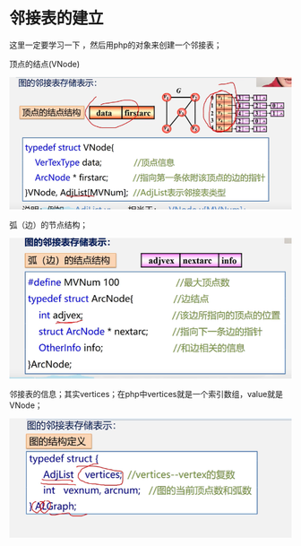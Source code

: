 

# 邻接表的建立





这里一定要学习一下 ，然后用php的对象来创建一个邻接表；



顶点的结点(VNode)

![image-20221204184701372](邻接表的建立.assets/image-20221204184701372.png)







弧（边）的节点结构；

![image-20221204184831223](邻接表的建立.assets/image-20221204184831223.png)





邻接表的信息；其实vertices；在php中vertices就是一个索引数组，value就是VNode；



![image-20221204184955000](邻接表的建立.assets/image-20221204184955000.png)